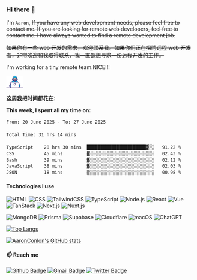 ### Hi there 👋

I'm `Aaron`, ~~If you have any web development needs, please feel free to contact me. If you are looking for remote web developers, feel free to contact me. I have always wanted to find a remote development job.~~

~~如果你有一些 web 开发的需求，欢迎联系我。如果你们正在招聘远程 web 开发者，非常欢迎和我取得联系，我一直都想寻求一份远程开发的工作。~~

I'm working for a tiny remote team.NICE!!!

<img alt="Coding gif" src="./assets/Developer.gif" width="45" /> 

**这周我把时间都花在:**

**This week, I spent all my time on:**

<!--START_SECTION:waka-->

```txt
From: 20 June 2025 - To: 27 June 2025

Total Time: 31 hrs 14 mins

TypeScript    28 hrs 30 mins  ██████████████████████▓░░   91.22 %
CSS           45 mins         ▓░░░░░░░░░░░░░░░░░░░░░░░░   02.43 %
Bash          39 mins         ▓░░░░░░░░░░░░░░░░░░░░░░░░   02.12 %
JavaScript    38 mins         ▓░░░░░░░░░░░░░░░░░░░░░░░░   02.03 %
JSON          18 mins         ▒░░░░░░░░░░░░░░░░░░░░░░░░   00.98 %
```

<!--END_SECTION:waka-->

#### Technologies I use

![HTML](https://img.shields.io/badge/-HTML5-E34F26?style=flat&logo=html5&logoColor=white) ![CSS](https://img.shields.io/badge/-CSS3-1572B6?style=flat&logo=css3&logoColor=white) ![TailwindCSS](https://img.shields.io/badge/-TailwindCSS-38B2AC?style=flat&logo=tailwind-css&logoColor=white)
![TypeScript](https://img.shields.io/badge/-TypeScript-000000?style=flat&logo=typescript) ![Node.js](https://img.shields.io/badge/-Node.js-222222?style=flat&logo=node.js&logoColor=339933) ![React](https://img.shields.io/badge/-React-222222?style=flat&logo=React&logoColor=61DAFB) ![Vue](https://img.shields.io/badge/-Vue-222222?style=flat&logo=Vue.js&logoColor=4FC08D) ![TanStack](https://img.shields.io/badge/-TanStack-FF4154?style=flat&logo=react-query&logoColor=white) ![Next.js](https://img.shields.io/badge/-Next.js-000000?style=flat&logo=nextdotjs&logoColor=white) ![Nuxt.js](https://img.shields.io/badge/-Nuxt.js-00C58E?style=flat&logo=nuxtdotjs&logoColor=white)

![MongoDB](https://img.shields.io/badge/-MongoDB-47A248?style=flat&logo=mongodb&logoColor=white) ![Prisma](https://img.shields.io/badge/-Prisma-2D3748?style=flat&logo=prisma&logoColor=white) ![Supabase](https://img.shields.io/badge/-Supabase-3ECF8E?style=flat&logo=supabase&logoColor=white) ![Cloudflare](https://img.shields.io/badge/-Cloudflare-F38020?style=flat&logo=cloudflare&logoColor=white) ![macOS](https://img.shields.io/badge/-macOS-000000?style=flat&logo=apple&logoColor=white) ![ChatGPT](https://img.shields.io/badge/-ChatGPT-412991?style=flat&logo=openai&logoColor=white)


[![Top Langs](https://github-readme-stats.vercel.app/api/top-langs/?username=AaronConlon&layout=compact)](https://github.com/anuraghazra/github-readme-stats)

[![AaronConlon's GitHub stats](https://github-readme-stats.vercel.app/api?username=AaronConlon&theme=dracula)](https://github.com/anuraghazra/github-readme-stats)

#### 📫 Reach me
[![Github Badge](https://img.shields.io/badge/-Github-24292e?style=flat&logo=github&logoColor=white&link=)](https://github.com/AaronConlon) [![Gmail Badge](https://img.shields.io/badge/-Gmail-c14438?style=flat-square&logo=Gmail&logoColor=white&link=mailto:rivenqinyy@gmail@gmail.com)](mailto:rivenqinyy@gmail.com) [![Twitter Badge](https://img.shields.io/badge/-Twitter-1DA1F2?style=flat&logo=twitter&logoColor=white&link=https://twitter.com/AaronConlonDev)](https://twitter.com/AaronConlonDev)
